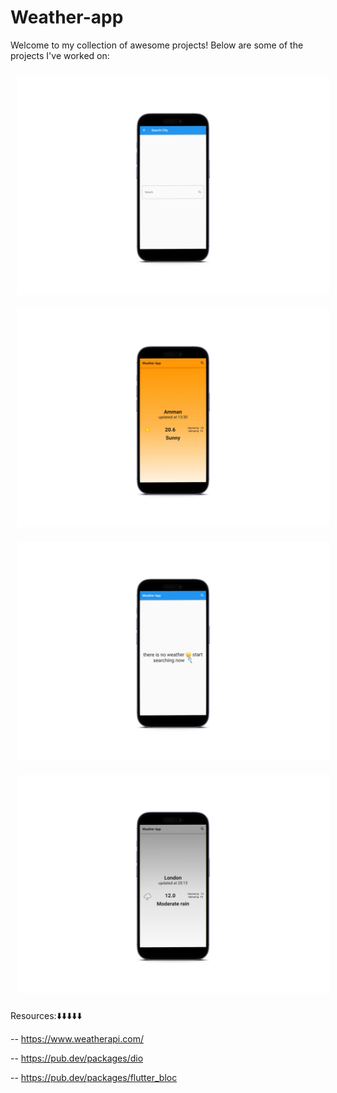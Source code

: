 # Weather-app

Welcome to my collection of awesome projects! Below are some of the projects I've worked on:

<div align="center">
    <img src="assets/images/43bJIQSc9xX (8).png" alt="Project 1" width="500" style="margin: 10px;">
    <img src="assets/images/43bJIQSc9xX (7).png" alt="Project 2" width="500" style="margin: 10px;">
    <img src="assets/images/43bJIQSc9xX (6).png" alt="Project 3" width="500" style="margin: 10px;">
    <img src="assets/images/43bJIQSc9xX (9).png" alt="Project 4" width="500" style="margin: 10px;">

</div>



<!-- Add more projects as needed -->

Resources:⬇️⬇️⬇️⬇️⬇️

-- https://www.weatherapi.com/

-- https://pub.dev/packages/dio

-- https://pub.dev/packages/flutter_bloc



